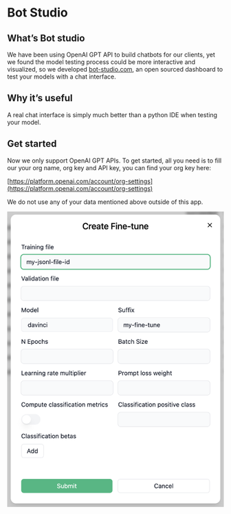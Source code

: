 # Bot Studio

## What’s Bot studio

We have been using OpenAI GPT API to build chatbots for our clients, yet we found the model testing process could be more interactive and visualized, so we developed [bot-studio.com](http://bot-studio.com/), an open sourced dashboard to test your models with a chat interface.

## Why it’s useful

A real chat interface is simply much better than a python IDE when testing your model.

## Get started

Now we only support OpenAI GPT APIs. To get started, all you need is to fill our your org name, org key and API key, you can find your org key here:

[https://platform.openai.com/account/org-settings](https://platform.openai.com/account/org-settings)

We do not use any of your data mentioned above outside of this app.

![fine tune form](./public/fine-tune-form.png)